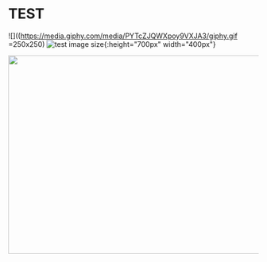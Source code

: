 # TEST
![]((https://media.giphy.com/media/PYTcZJQWXpoy9VXJA3/giphy.gif =250x250)
![test image size](https://media.giphy.com/media/PYTcZJQWXpoy9VXJA3/giphy.gif){:height="700px" width="400px"}

<img src="https://media.giphy.com/media/PYTcZJQWXpoy9VXJA3/giphy.gif" width="700" height="400">
